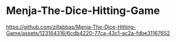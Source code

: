 # Menja-The-Dice-Hitting-Game



https://github.com/zillabbas/Menja-The-Dice-Hitting-Game/assets/123164316/6cdb4220-77ca-43c1-ac2a-fdbe31167652

